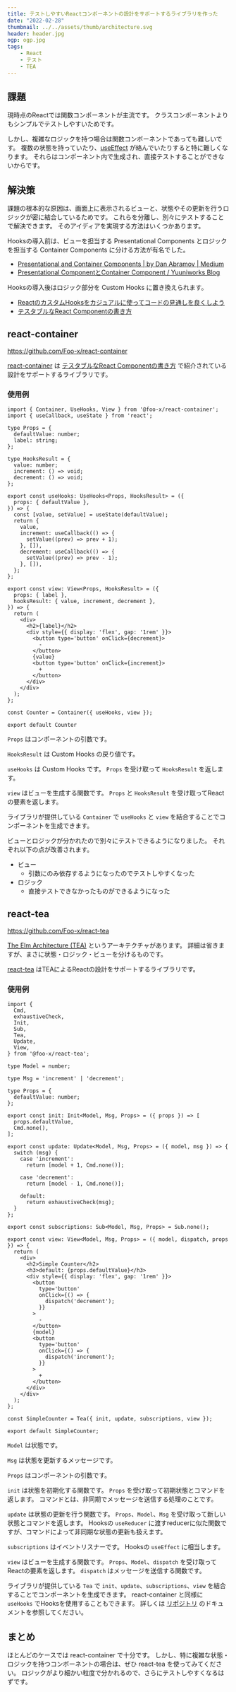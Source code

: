 ```yaml
---
title: テストしやすいReactコンポーネントの設計をサポートするライブラリを作った
date: "2022-02-28"
thumbnail: ../../assets/thumb/architecture.svg
header: header.jpg
ogp: ogp.jpg
tags:
    - React
    - テスト
    - TEA
---
```


## 課題

現時点のReactでは関数コンポーネントが主流です。
クラスコンポーネントよりもシンプルでテストしやすいためです。

しかし、複雑なロジックを持つ場合は関数コンポーネントであっても難しいです。
複数の状態を持っていたり、[useEffect](https://reactjs.org/docs/hooks-reference.html#useeffect) が絡んでいたりすると特に難しくなります。
それらはコンポーネント内で生成され、直接テストすることができないからです。


## 解決策

課題の根本的な原因は、画面上に表示されるビューと、状態やその更新を行うロジックが密に結合しているためです。
これらを分離し、別々にテストすることで解決できます。
そのアイディアを実現する方法はいくつかあります。

Hooksの導入前は、ビューを担当する Presentational Components とロジックを担当する Container Components に分ける方法が有名でした。

- [Presentational and Container Components | by Dan Abramov | Medium](https://medium.com/@dan_abramov/smart-and-dumb-components-7ca2f9a7c7d0)
- [Presentational ComponentとContainer Component / Yuuniworks Blog](https://www.yuuniworks.com/blog/2018-05-18-presentational-component%E3%81%A8container-component/)

Hooksの導入後はロジック部分を Custom Hooks に置き換えられます。

- [ReactのカスタムHooksをカジュアルに使ってコードの見通しを良くしよう](https://sbfl.net/blog/2020/08/21/use-react-hooks-easy/)
- [テスタブルなReact Componentの書き方](https://zenn.dev/yuki0410/articles/2ad97915768826)


## react-container

https://github.com/Foo-x/react-container

[react-container](https://github.com/Foo-x/react-container) は [テスタブルなReact Componentの書き方](https://zenn.dev/yuki0410/articles/2ad97915768826) で紹介されている設計をサポートするライブラリです。


### 使用例

```tsx
import { Container, UseHooks, View } from '@foo-x/react-container';
import { useCallback, useState } from 'react';

type Props = {
  defaultValue: number;
  label: string;
};

type HooksResult = {
  value: number;
  increment: () => void;
  decrement: () => void;
};

export const useHooks: UseHooks<Props, HooksResult> = ({
  props: { defaultValue },
}) => {
  const [value, setValue] = useState(defaultValue);
  return {
    value,
    increment: useCallback(() => {
      setValue((prev) => prev + 1);
    }, []),
    decrement: useCallback(() => {
      setValue((prev) => prev - 1);
    }, []),
  };
};

export const view: View<Props, HooksResult> = ({
  props: { label },
  hooksResult: { value, increment, decrement },
}) => {
  return (
    <div>
      <h2>{label}</h2>
      <div style={{ display: 'flex', gap: '1rem' }}>
        <button type='button' onClick={decrement}>
          -
        </button>
        {value}
        <button type='button' onClick={increment}>
          +
        </button>
      </div>
    </div>
  );
};

const Counter = Container({ useHooks, view });

export default Counter
```

`Props` はコンポーネントの引数です。

`HooksResult` は Custom Hooks の戻り値です。

`useHooks` は Custom Hooks です。
`Props` を受け取って `HooksResult` を返します。

`view` はビューを生成する関数です。
`Props` と `HooksResult` を受け取ってReactの要素を返します。

ライブラリが提供している `Container` で `useHooks` と `view` を結合することでコンポーネントを生成できます。

ビューとロジックが分かれたので別々にテストできるようになりました。
それぞれ以下の点が改善されます。

- ビュー
    - 引数にのみ依存するようになったのでテストしやすくなった
- ロジック
    - 直接テストできなかったものができるようになった


## react-tea

https://github.com/Foo-x/react-tea

[The Elm Architecture (TEA)](https://guide.elm-lang.org/architecture/) というアーキテクチャがあります。
詳細は省きますが、まさに状態・ロジック・ビューを分けるものです。

[react-tea](https://github.com/Foo-x/react-tea) はTEAによるReactの設計をサポートするライブラリです。


### 使用例

```tsx
import {
  Cmd,
  exhaustiveCheck,
  Init,
  Sub,
  Tea,
  Update,
  View,
} from '@foo-x/react-tea';

type Model = number;

type Msg = 'increment' | 'decrement';

type Props = {
  defaultValue: number;
};

export const init: Init<Model, Msg, Props> = ({ props }) => [
  props.defaultValue,
  Cmd.none(),
];

export const update: Update<Model, Msg, Props> = ({ model, msg }) => {
  switch (msg) {
    case 'increment':
      return [model + 1, Cmd.none()];

    case 'decrement':
      return [model - 1, Cmd.none()];

    default:
      return exhaustiveCheck(msg);
  }
};

export const subscriptions: Sub<Model, Msg, Props> = Sub.none();

export const view: View<Model, Msg, Props> = ({ model, dispatch, props }) => {
  return (
    <div>
      <h2>Simple Counter</h2>
      <h3>default: {props.defaultValue}</h3>
      <div style={{ display: 'flex', gap: '1rem' }}>
        <button
          type='button'
          onClick={() => {
            dispatch('decrement');
          }}
        >
          -
        </button>
        {model}
        <button
          type='button'
          onClick={() => {
            dispatch('increment');
          }}
        >
          +
        </button>
      </div>
    </div>
  );
};

const SimpleCounter = Tea({ init, update, subscriptions, view });

export default SimpleCounter;
```

`Model` は状態です。

`Msg` は状態を更新するメッセージです。

`Props` はコンポーネントの引数です。

`init` は状態を初期化する関数です。
`Props` を受け取って初期状態とコマンドを返します。
コマンドとは、非同期でメッセージを送信する処理のことです。

`update` は状態の更新を行う関数です。
`Props`、`Model`、`Msg` を受け取って新しい状態とコマンドを返します。
Hooksの `useReducer` に渡すreducerに似た関数ですが、コマンドによって非同期な状態の更新も扱えます。

`subscriptions` はイベントリスナーです。
Hooksの `useEffect` に相当します。

`view` はビューを生成する関数です。
`Props`、`Model`、`dispatch` を受け取ってReactの要素を返します。
`dispatch` はメッセージを送信する関数です。

ライブラリが提供している `Tea` で `init`、`update`、`subscriptions`、`view` を結合することでコンポーネントを生成できます。
react-container と同様に `useHooks` でHooksを使用することもできます。
詳しくは [リポジトリ](https://github.com/Foo-x/react-tea) のドキュメントを参照してください。


## まとめ

ほとんどのケースでは react-container で十分です。
しかし、特に複雑な状態・ロジックを持つコンポーネントの場合は、ぜひ react-tea を使ってみてください。
ロジックがより細かい粒度で分かれるので、さらにテストしやすくなるはずです。
